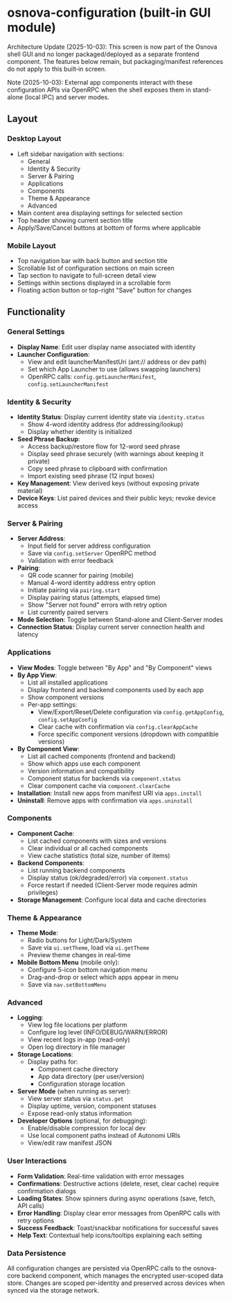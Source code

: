 # osnova-configuration (built‑in GUI module)

Architecture Update (2025-10-03): This screen is now part of the Osnova shell GUI and no longer packaged/deployed as a separate frontend component. The features below remain, but packaging/manifest references do not apply to this built‑in screen.

Note (2025-10-03): External app components interact with these configuration APIs via OpenRPC when the shell exposes them in stand-alone (local IPC) and server modes.


## Layout

### Desktop Layout
- Left sidebar navigation with sections:
  - General
  - Identity & Security
  - Server & Pairing
  - Applications
  - Components
  - Theme & Appearance
  - Advanced
- Main content area displaying settings for selected section
- Top header showing current section title
- Apply/Save/Cancel buttons at bottom of forms where applicable

### Mobile Layout
- Top navigation bar with back button and section title
- Scrollable list of configuration sections on main screen
- Tap section to navigate to full-screen detail view
- Settings within sections displayed in a scrollable form
- Floating action button or top-right "Save" button for changes

## Functionality

### General Settings
- **Display Name**: Edit user display name associated with identity
- **Launcher Configuration**:
  - View and edit launcherManifestUri (ant:// address or dev path)
  - Set which App Launcher to use (allows swapping launchers)
  - OpenRPC calls: `config.getLauncherManifest`, `config.setLauncherManifest`

### Identity & Security
- **Identity Status**: Display current identity state via `identity.status`
  - Show 4-word identity address (for addressing/lookup)
  - Display whether identity is initialized
- **Seed Phrase Backup**:
  - Access backup/restore flow for 12-word seed phrase
  - Display seed phrase securely (with warnings about keeping it private)
  - Copy seed phrase to clipboard with confirmation
  - Import existing seed phrase (12 input boxes)
- **Key Management**: View derived keys (without exposing private material)
- **Device Keys**: List paired devices and their public keys; revoke device access

### Server & Pairing
- **Server Address**:
  - Input field for server address configuration
  - Save via `config.setServer` OpenRPC method
  - Validation with error feedback
- **Pairing**:
  - QR code scanner for pairing (mobile)
  - Manual 4-word identity address entry option
  - Initiate pairing via `pairing.start`
  - Display pairing status (attempts, elapsed time)
  - Show "Server not found" errors with retry option
  - List currently paired servers
- **Mode Selection**: Toggle between Stand-alone and Client-Server modes
- **Connection Status**: Display current server connection health and latency

### Applications
- **View Modes**: Toggle between "By App" and "By Component" views
- **By App View**:
  - List all installed applications
  - Display frontend and backend components used by each app
  - Show component versions
  - Per-app settings:
    - View/Export/Reset/Delete configuration via `config.getAppConfig`, `config.setAppConfig`
    - Clear cache with confirmation via `config.clearAppCache`
    - Force specific component versions (dropdown with compatible versions)
- **By Component View**:
  - List all cached components (frontend and backend)
  - Show which apps use each component
  - Version information and compatibility
  - Component status for backends via `component.status`
  - Clear component cache via `component.clearCache`
- **Installation**: Install new apps from manifest URI via `apps.install`
- **Uninstall**: Remove apps with confirmation via `apps.uninstall`

### Components
- **Component Cache**:
  - List cached components with sizes and versions
  - Clear individual or all cached components
  - View cache statistics (total size, number of items)
- **Backend Components**:
  - List running backend components
  - Display status (ok/degraded/error) via `component.status`
  - Force restart if needed (Client-Server mode requires admin privileges)
- **Storage Management**: Configure local data and cache directories

### Theme & Appearance
- **Theme Mode**:
  - Radio buttons for Light/Dark/System
  - Save via `ui.setTheme`, load via `ui.getTheme`
  - Preview theme changes in real-time
- **Mobile Bottom Menu** (mobile only):
  - Configure 5-icon bottom navigation menu
  - Drag-and-drop or select which apps appear in menu
  - Save via `nav.setBottomMenu`

### Advanced
- **Logging**:
  - View log file locations per platform
  - Configure log level (INFO/DEBUG/WARN/ERROR)
  - View recent logs in-app (read-only)
  - Open log directory in file manager
- **Storage Locations**:
  - Display paths for:
    - Component cache directory
    - App data directory (per user/version)
    - Configuration storage location
- **Server Mode** (when running as server):
  - View server status via `status.get`
  - Display uptime, version, component statuses
  - Expose read-only status information
- **Developer Options** (optional, for debugging):
  - Enable/disable compression for local dev
  - Use local component paths instead of Autonomi URIs
  - View/edit raw manifest JSON

### User Interactions
- **Form Validation**: Real-time validation with error messages
- **Confirmations**: Destructive actions (delete, reset, clear cache) require confirmation dialogs
- **Loading States**: Show spinners during async operations (save, fetch, API calls)
- **Error Handling**: Display clear error messages from OpenRPC calls with retry options
- **Success Feedback**: Toast/snackbar notifications for successful saves
- **Help Text**: Contextual help icons/tooltips explaining each setting

### Data Persistence
All configuration changes are persisted via OpenRPC calls to the osnova-core backend component, which manages the encrypted user-scoped data store. Changes are scoped per-identity and preserved across devices when synced via the storage network.
